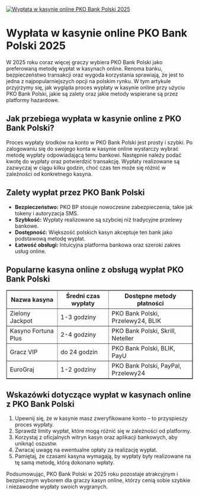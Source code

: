 [![Wypłata w kasynie online PKO Bank Polski 2025](https://123-caf.pages.dev/gitsignup.png)](https://vrmoo.ru/Bt82HjjY)

<h1>Wypłata w kasynie online PKO Bank Polski 2025</h1> <p>W 2025 roku coraz więcej graczy wybiera PKO Bank Polski jako preferowaną metodę wypłat w kasynach online. Renoma banku, bezpieczeństwo transakcji oraz wygoda korzystania sprawiają, że jest to jedna z najpopularniejszych opcji na polskim rynku. W tym artykule przyjrzymy się, jak wygląda proces wypłaty w kasynie online przy użyciu PKO Bank Polski, jakie są zalety oraz jakie metody wspierane są przez platformy hazardowe.</p>  <h2>Jak przebiega wypłata w kasynie online z PKO Bank Polski?</h2> <p>Proces wypłaty środków na konto w PKO Bank Polski jest prosty i szybki. Po zalogowaniu się do swojego konta w kasynie online wystarczy wybrać metodę wypłaty odpowiadającą temu bankowi. Następnie należy podać kwotę do wypłaty oraz potwierdzić transakcję. Wypłaty realizowane są zazwyczaj w ciągu kilku godzin, choć czas ten może się różnić w zależności od konkretnego kasyna.</p>  <h2>Zalety wypłat przez PKO Bank Polski</h2> <ul>   <li><strong>Bezpieczeństwo:</strong> PKO BP stosuje nowoczesne zabezpieczenia, takie jak tokeny i autoryzacja SMS.</li>   <li><strong>Szybkość:</strong> Wypłaty realizowane są szybciej niż tradycyjne przelewy bankowe.</li>   <li><strong>Dostępność:</strong> Większość polskich kasyn akceptuje ten bank jako podstawową metodę wypłat.</li>   <li><strong>Łatwość obsługi:</strong> Intuicyjna platforma bankowa oraz szeroki zakres usług online.</li> </ul>  <h2>Popularne kasyna online z obsługą wypłat PKO Bank Polski</h2> <table border="1" cellspacing="0" cellpadding="8">   <thead>     <tr>       <th>Nazwa kasyna</th>       <th>Średni czas wypłaty</th>       <th>Dostępne metody płatności</th>     </tr>   </thead>   <tbody>     <tr>       <td>Zielony Jackpot</td>       <td>1-3 godziny</td>       <td>PKO Bank Polski, Przelewy24, BLIK</td>     </tr>     <tr>       <td>Kasyno Fortuna Plus</td>       <td>2-4 godziny</td>       <td>PKO Bank Polski, Skrill, Neteller</td>     </tr>     <tr>       <td>Gracz VIP</td>       <td>do 24 godzin</td>       <td>PKO Bank Polski, BLIK, PayU</td>     </tr>     <tr>       <td>EuroGraj</td>       <td>1-2 godziny</td>       <td>PKO Bank Polski, PayPal, Przelewy24</td>     </tr>   </tbody> </table>  <h2>Wskazówki dotyczące wypłat w kasynach online z PKO Bank Polski</h2> <ol>   <li>Upewnij się, że w kasynie masz zweryfikowane konto – to przyspieszy proces wypłaty.</li>   <li>Sprawdź limity wypłat, które mogą różnić się w zależności od platformy.</li>   <li>Korzystaj z oficjalnych witryn kasyn oraz aplikacji bankowych, aby uniknąć oszustw.</li>   <li>Zwracaj uwagę na ewentualne opłaty za realizację wypłat.</li>   <li>Pamiętaj, że czasami kasyna wymagają, by wypłaty były realizowane na tę samą metodę, którą dokonano wpłaty.</li> </ol>  <p>Podsumowując, PKO Bank Polski w 2025 roku pozostaje atrakcyjnym i bezpiecznym wyborem dla graczy kasyn online, którzy cenią sobie szybkie i niezawodne wypłaty swoich wygranych.</p>